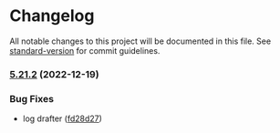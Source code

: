 # Changelog

All notable changes to this project will be documented in this file. See [standard-version](https://github.com/conventional-changelog/standard-version) for commit guidelines.

### [5.21.2](https://github.com/release-drafter/release-drafter/compare/v0.1.0...v5.21.2) (2022-12-19)


### Bug Fixes

* log drafter ([fd28d27](https://github.com/release-drafter/release-drafter/commit/fd28d27bd07f5c3fcf5a0596c4726069821276b0))
